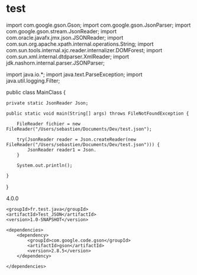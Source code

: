 # test


import com.google.gson.Gson;
import com.google.gson.JsonParser;
import com.google.gson.stream.JsonReader;
import com.oracle.javafx.jmx.json.JSONReader;
import com.sun.org.apache.xpath.internal.operations.String;
import com.sun.tools.internal.xjc.reader.internalizer.DOMForest;
import com.sun.xml.internal.dtdparser.XmlReader;
import jdk.nashorn.internal.parser.JSONParser;


import java.io.*;
import java.text.ParseException;
import java.util.logging.Filter;

public class MainClass {

    private static JsonReader Json;

    public static void main(String[] args) throws FileNotFoundException {

        FileReader fichier = new FileReader("/Users/sebastien/Documents/Dev/test.json");
        
        try(JsonReader reader = Json.createReader(new FileReader("/Users/sebastien/Documents/Dev/test.json"))) {
            JsonReader reader1 = Json.
        }
        
        System.out.println();

    }
}


<?xml version="1.0" encoding="UTF-8"?>
<project xmlns="http://maven.apache.org/POM/4.0.0"
         xmlns:xsi="http://www.w3.org/2001/XMLSchema-instance"
         xsi:schemaLocation="http://maven.apache.org/POM/4.0.0 http://maven.apache.org/xsd/maven-4.0.0.xsd">
    <modelVersion>4.0.0</modelVersion>

    <groupId>fr.test.java</groupId>
    <artifactId>Test_JSON</artifactId>
    <version>1.0-SNAPSHOT</version>

    <dependencies>
        <dependency>
            <groupId>com.google.code.gson</groupId>
            <artifactId>gson</artifactId>
            <version>2.8.5</version>
        </dependency>

    </dependencies>

</project>
